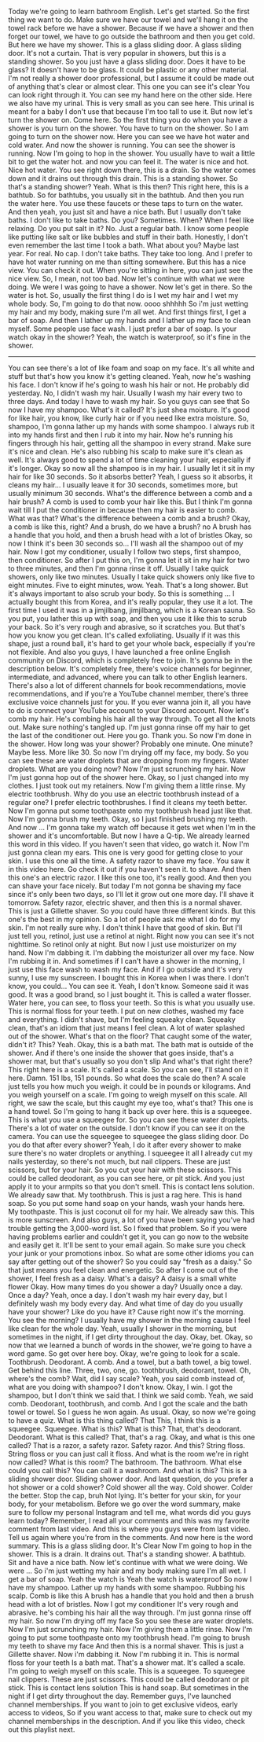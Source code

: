 Today we're going to learn bathroom English.
Let's get started.
So the first thing we want to do. Make sure we have our towel and we'll hang it on the towel rack before we have a shower.
Because if we have a shower and then forget our towel, we have to go outside the bathroom and then you get cold.
But here we have my shower.
This is a glass sliding door.
A glass sliding door.
It's not a curtain.
That is very popular in showers, but this is a standing shower.
So you just have a glass sliding door.
Does it have to be glass?
It doesn't have to be glass.
It could be plastic or any other material.
I'm not really a shower door professional, but I assume it could be made out of anything that's clear or almost clear.
This one you can see it's clear You can look right through it.
You can see my hand here on the other side.
Here we also have my urinal.
This is very small as you can see here.
This urinal is meant for a baby I don't use that because I'm too tall to use it.
But now let's turn the shower on.
Come here.
So the first thing you do when you have a shower is you turn on the shower.
You have to turn on the shower.
So I am going to turn on the shower now.
Here you can see we have hot water and cold water.
And now the shower is running.
You can see the shower is running.
Now I'm going to hop in the shower.
You usually have to wait a little bit to get the water hot.
and now you can feel it.
The water is nice and hot.
Nice hot water.
You see right down there, this is a drain.
So the water comes down and it drains out through this drain.
This is a standing shower.
So that's a standing shower?
Yeah.
What is this then?
This right here, this is a bathtub.
So for bathtubs, you usually sit in the bathtub.
And then you run the water here.
You use these faucets or these taps to turn on the water.
And then yeah, you just sit and have a nice bath.
But I usually don't take baths.
I don't like to take baths.
Do you?
Sometimes.
When?
When I feel like relaxing.
Do you put salt in it?
No.
Just a regular bath.
I know some people like putting like salt or like bubbles and stuff in their bath.
Honestly, I don't even remember the last time I took a bath.
What about you?
Maybe last year.
For real.
No cap.
I don't take baths.
They take too long.
And I prefer to have hot water running on me than sitting somewhere.
But this has a nice view.
You can check it out.
When you're sitting in here, you can just see the nice view.
So, I mean, not too bad.
Now let's continue with what we were doing. We were
I was going to have a shower.
Now let's get in there.
So the water is hot.
So, usually the first thing I do is I wet my hair and I wet my whole body.
So, I'm going to do that now.
oooo shhhhh
So i'm just wetting my hair and my body, making sure I'm all wet.
And first things first, I get a bar of soap.
And then I lather up my hands and I lather up my face to clean myself.
Some people use face wash.
I just prefer a bar of soap.
Is your watch okay in the shower?
Yeah, the watch is waterproof, so it's fine in the shower.

----------------
You can see there's a lot of like foam and soap on my face.
It's all white and stuff but that's how you know it's getting cleaned.
Yeah, now he's washing his face.
I don't know if he's going to wash his hair or not.
He probably did yesterday.
No, I didn't wash my hair.
Usually I wash my hair every two to three days.
And today I have to wash my hair.
So you guys can see that So now I have my shampoo.
What's it called?
It's just shea moisture.
It's good for like hair, you know, like curly hair or if you need like extra moisture.
So, shampoo, I'm gonna lather up my hands with some shampoo.
I always rub it into my hands first and then I rub it into my hair.
Now he's running his fingers through his hair,
getting all the shampoo in every strand.
Make sure it's nice and clean.
He's also rubbing his scalp to
make sure it's clean as well.
It's always good to spend a lot of time cleaning your hair,
especially if it's longer.
Okay so now all the shampoo is in my hair.
I usually let it sit in my hair for like 30 seconds.
So it absorbs better?
Yeah, I guess so it absorbs, it cleans my hair...
I usually leave it for 30 seconds, sometimes more,
but usually minimum 30 seconds.
What's the difference between a comb and a hair brush?
A comb is used to comb your hair like this.
But I think I'm gonna wait till I put the conditioner in
because then my hair is easier to comb.
What was that?
What's the difference between a comb and a brush?
Okay, a comb is like this, right?
And a brush, do we have a brush?
no
A brush has a handle that you hold,
and then a brush head with a lot of bristles
Okay, so now I think it's been 30 seconds so...
I'll wash all the shampoo out of my hair.
Now I got my conditioner,
usually I follow two steps,
first shampoo, then conditioner.
So after I put this on,
I'm gonna let it sit in my hair for two to three minutes,
and then I'm gonna rinse it off.
Usually I take quick showers, only like two minutes.
Usually I take quick showers
only like five to eight minutes.
Five to eight minutes, wow.
Yeah.
That's a long shower.
But it's always important to also scrub your body.
So this is something ... I actually bought this from Korea,
and it's really popular, they use it a lot.
The first time I used it was in a jimjilbang,
jimjilbang, which is a Korean sauna.
So you put, you lather this up with soap,
and then you use it like this to scrub your back.
So it's very rough and abrasive, so it scratches you.
But that's how you know you get clean.
It's called exfoliating.
Usually if it was this shape, just a round ball,
it's hard to get your whole back,
especially if you're not flexible.
And also you guys, I have launched a free
online English community on Discord,
which is completely free to join.
It's gonna be in the description below.
It's completely free, there's voice channels
for beginner, intermediate, and advanced,
where you can talk to other English learners.
There's also a lot of different channels
for book recommendations, movie recommendations,
and if you're a YouTube channel member,
there's three exclusive voice channels just for you.
If you ever wanna join it, all you have to do is connect
your YouTube account to your Discord account.
Now let's comb my hair.
He's combing his hair all the way through.
To get all the knots out.
Make sure nothing's tangled up.
I'm just gonna rinse off my hair
to get the last of the conditioner out.
Here you go.
Thank you.
So now I'm done in the shower.
How long was your shower?
Probably one minute.
One minute?
Maybe less.
More like 30.
So now I'm drying off my face, my body.
So you can see these are water droplets
that are dropping from my fingers.
Water droplets.
What are you doing now?
Now I'm just scrunching my hair.
Now I'm just gonna hop out of the shower here.
Okay, so I just changed into my clothes.
I just took out my retainers.
Now I'm giving them a little rinse.
My electric toothbrush.
Why do you use an electric toothbrush
instead of a regular one?
I prefer electric toothbrushes.
I find it cleans my teeth better.
Now I'm gonna put some toothpaste onto my toothbrush head
just like that.
Now I'm gonna brush my teeth.
Okay, so I just finished brushing my teeth.
And now ... I'm gonna take my watch off
because it gets wet when I'm in the shower
and it's uncomfortable.
But now I have a Q-tip.
We already learned this word in this video.
If you haven't seen that video, go watch it.
Now I'm just gonna clean my ears.
This one is very good for getting close to your skin.
I use this one all the time.
A safety razor to shave my face.
You saw it in this video here.
Go check it out if you haven't seen it.
to shave.
And then this one's an electric razor.
I like this one too, it's really good.
And then you can shave your face nicely.
But today I'm not gonna be shaving my face
since it's only been two days,
so I'll let it grow out one more day.
I'll shave it tomorrow.
Safety razor, electric shaver,
and then this is a normal shaver.
This is just a Gillette shaver.
So you could have three different kinds.
But this one's the best in my opinion.
So a lot of people ask me what I do for my skin.
I'm not really sure why.
I don't think I have that good of skin.
But I'll just tell you, retinol,
just use a retinol at night.
Right now you can see it's not nighttime.
So retinol only at night.
But now I just use moisturizer on my hand.
Now I'm dabbing it.
I'm dabbing the moisturizer all over my face.
Now I'm rubbing it in.
And sometimes if I can't have a shower in the morning,
I just use this face wash to wash my face.
And if I go outside and it's very sunny,
I use my sunscreen.
I bought this in Korea when I was there.
I don't know, you could...
You can see it.
Yeah, I don't know.
Someone said it was good.
It was a good brand, so I just bought it.
This is called a water flosser.
Water here, you can see, to floss your teeth.
So this is what you usually use.
This is normal floss for your teeth.
I put on new clothes, washed my face and everything.
I didn't shave, but I'm feeling squeaky clean.
Squeaky clean, that's an idiom
that just means I feel clean.
A lot of water splashed out of the shower.
What's that on the floor?
That caught some of the water, didn't it?
This? Yeah.
Okay, this is a bath mat.
The bath mat is outside of the shower.
And if there's one inside the shower that goes inside,
that's a shower mat, but that's usually so you don't slip
And what's that right there?
This right here is a scale.
It's called a scale.
So you can see, I'll stand on it here.
Damn.
151 lbs, 151 pounds.
So what does the scale do then?
A scale just tells you how much you weigh.
it could be in pounds or kilograms.
And you weigh yourself on a scale.
I'm going to weigh myself on this scale.
All right, we saw the scale,
but this caught my eye too, what's that?
This one is a hand towel.
So I'm going to hang it back up over here.
this is a squeegee.
This is what you use a squeegee for.
So you can see these water droplets.
There's a lot of water on the outside.
I don't know if you can see it on the camera.
You can use the squeegee to
squeegee the glass sliding door.
Do you do that after every shower?
Yeah, I do it after every shower
to make sure there's no water droplets or anything.
I squeegee it all
I already cut my nails yesterday,
so there's not much, but nail clippers.
These are just scissors, but for your hair.
So you cut your hair with these scissors.
This could be called deodorant,
as you can see here, or pit stick.
And you just apply it to your armpits
so that you don't smell.
This is contact lens solution.
We already saw that. My toothbrush.
This is just a rag here.
This is hand soap.
So you put some hand soap on your hands,
wash your hands here.
My toothpaste.
This is just coconut oil for my hair.
We already saw this.
This is more sunscreen.
And also guys, a lot of you have been saying
you've had trouble getting the 3,000-word list.
So I fixed that problem.
So if you were having problems earlier and couldn't get it,
you can go now to the website and easily get it.
It'll be sent to your email again.
So make sure you check your junk or your promotions inbox.
So what are some other idioms you can say
after getting out of the shower?
So you could say "fresh as a daisy."
So that just means you feel clean and energetic.
So after I come out of the shower,
I feel fresh as a daisy.
What's a daisy?
A daisy is a small white flower
Okay.
How many times do you shower a day?
Usually once a day.
Once a day?
Yeah, once a day.
I don't wash my hair every day,
but I definitely wash my body every day.
And what time of day do you usually have your shower?
Like do you have it?
Cause right now it's the morning.
You see the morning?
I usually have my shower in the morning
cause I feel like clean for the whole day.
Yeah, usually I shower in the morning,
but sometimes in the night,
if I get dirty throughout the day.
Okay, bet.
Okay, so now that we learned a
bunch of words in the shower,
we're going to have a word game.
So get over here boy.
Okay, we're going to look for a scale.
Toothbrush.
Deodorant.
A comb.
And a towel, but a bath towel, a big towel.
Get behind this line.
Three, two, one, go.
toothbrush, deodorant, towel.
Oh, where's the comb?
Wait, did I say scale?
Yeah, you said comb instead of,
what are you doing with shampoo?
I don't know.
Okay, I win.
I got the shampoo, but I don't think we said that.
I think we said comb.
Yeah, we said comb.
Deodorant, toothbrush, and comb.
And I got the scale and the bath towel or towel.
So I guess he won again.
As usual.
Okay, so now we're going to have a quiz.
What is this thing called?
That
This, I think this is a squeegee.
Squeegee.
What is this?
What is this?
That, that's deodorant.
Deodorant.
What is this called?
That, that's a rag.
Okay, and what is this one called?
That is a razor, a safety razor.
Safety razor.
And this?
String floss.
String floss or you can just call it floss.
And what is the room we're in right now called?
What is this room?
The bathroom.
The bathroom.
What else could you call this?
You can call it a washroom.
And what is this?
This is a sliding shower door.
Sliding shower door.
And last question,
do you prefer a hot shower or a cold shower?
Cold shower all the way.
Cold shower.
Colder the better.
Stop the cap, bruh
Not lying.
It's better for your skin, for your body,
for your metabolism.
Before we go over the word summary,
make sure to follow my personal Instagram
and tell me, what words did you guys learn today?
Remember, I read all your comments
and this was my favorite comment from last video.
And this is where you guys were from last video.
Tell us again where you're from in the comments.
And now here is the word summary.
This is a glass sliding door.
It's Clear
Now I'm going to hop in the shower.
This is a drain.
It drains out.
That's a standing shower.
A bathtub.
Sit and have a nice bath.
Now let's continue with what we were doing. We were ...
So i'm just wetting my hair and my body making sure
I'm all wet.
I get a bar of soap. Yeah the watch is
Yeah the watch is waterproof
So now I have my shampoo.
Lather up my hands with some shampoo.
Rubbing his scalp.
Comb is like this
A brush has a handle that you hold
and then a brush head with a lot of bristles.
Now I got my conditioner
It's very rough and abrasive.
he's combing his hair all the way through.
I'm just gonna rinse off my hair. So now I'm drying off my face
So you see these are water droplets.
Now I'm just scrunching my hair.
Now I'm giving them a little rinse.
Now I'm going to put some toothpaste onto
my toothbrush head.
I'm going to brush my teeth
to shave my face
And then this is a normal shaver.
This is just a Gillette shaver.
Now i'm dabbing it.
Now I'm rubbing it in.
This is normal floss for your teeth
Is a bath mat.
That's a shower mat.
It's called a scale.
I'm going to weigh myself on this scale.
This is a squeegee.
To squeegee
nail clippers.
These are just scissors.
This could be called deodorant or pit stick.
This is contact lens solution
This is hand soap.
But sometimes in the night if I get dirty throughout the day.
Remember guys, I've launched channel memberships.
If you want to join to get exclusive videos,
early access to videos,
So if you want access to that,
make sure to check out my channel memberships
in the description.
And if you like this video,
check out this playlist next.